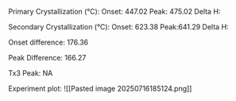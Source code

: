 Primary Crystallization (°C):
	Onset: 447.02
	Peak: 475.02
	Delta H:
	
Secondary Crystallization  (°C):
	Onset: 623.38
	Peak:641.29
	Delta H:
	
Onset difference: 176.36

Peak Difference: 166.27

Tx3 Peak: NA
<!-- PUBLISH STOP -->
Experiment plot:
![[Pasted image 20250716185124.png]]
